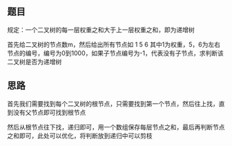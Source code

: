 ## 题目
规定：一个二叉树的每一层权重之和大于上一层权重之和，即为递增树

首先给二叉树的节点数m，然后给出所有节点如 1 5 6 其中1为权重，5，6为左右节点的编号，编号为0到1000，如果子节点编号为-1，代表没有子节点，求判断该二叉树是否为递增树

## 思路
首先我们需要找到每个二叉树的根节点，只需要找到第一个节点，然后往上找，直到没有父节点即可找到根节点

然后从根节点往下找，递归即可，用一个数组保存每层节点之和，最后再判断节点之和即可，此处可以优化，将判断放到递归中可以剪枝